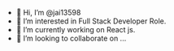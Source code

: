 - 👋 Hi, I’m @jai13598
- 👀 I’m interested in Full Stack Developer Role.
- 🌱 I’m currently working on React js.
- 💞️ I’m looking to collaborate on ...


<!---
jai13598/jai13598 is a ✨ special ✨ repository because its `README.md` (this file) appears on your GitHub profile.
You can click the Preview link to take a look at your changes.
--->
